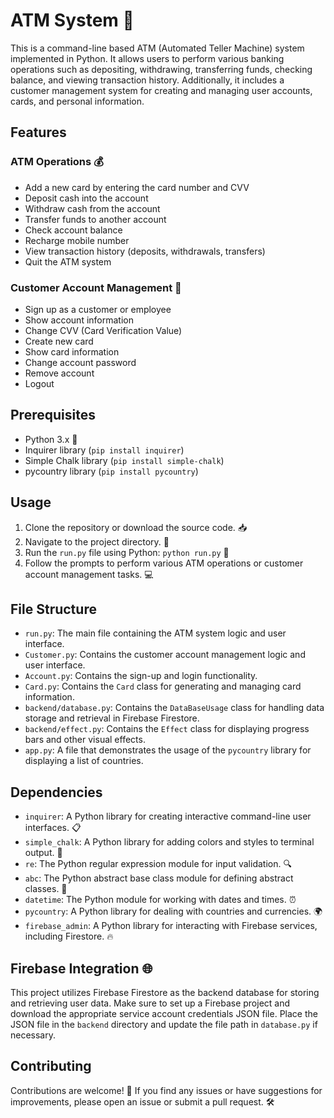 # ATM System 🏦

This is a command-line based ATM (Automated Teller Machine) system implemented in Python. It allows users to perform various banking operations such as depositing, withdrawing, transferring funds, checking balance, and viewing transaction history. Additionally, it includes a customer management system for creating and managing user accounts, cards, and personal information.

## Features

### ATM Operations 💰

- Add a new card by entering the card number and CVV
- Deposit cash into the account
- Withdraw cash from the account
- Transfer funds to another account
- Check account balance
- Recharge mobile number
- View transaction history (deposits, withdrawals, transfers)
- Quit the ATM system

### Customer Account Management 👤

- Sign up as a customer or employee
- Show account information
- Change CVV (Card Verification Value)
- Create new card
- Show card information
- Change account password
- Remove account
- Logout

## Prerequisites

- Python 3.x 🐍
- Inquirer library (`pip install inquirer`)
- Simple Chalk library (`pip install simple-chalk`)
- pycountry library (`pip install pycountry`)

## Usage

1. Clone the repository or download the source code. 📥
2. Navigate to the project directory. 📂
3. Run the `run.py` file using Python: `python run.py` 🚀
4. Follow the prompts to perform various ATM operations or customer account management tasks. 💻

## File Structure

- `run.py`: The main file containing the ATM system logic and user interface.
- `Customer.py`: Contains the customer account management logic and user interface.
- `Account.py`: Contains the sign-up and login functionality.
- `Card.py`: Contains the `Card` class for generating and managing card information.
- `backend/database.py`: Contains the `DataBaseUsage` class for handling data storage and retrieval in Firebase Firestore.
- `backend/effect.py`: Contains the `Effect` class for displaying progress bars and other visual effects.
- `app.py`: A file that demonstrates the usage of the `pycountry` library for displaying a list of countries.

## Dependencies

- `inquirer`: A Python library for creating interactive command-line user interfaces. 📋
- `simple_chalk`: A Python library for adding colors and styles to terminal output. 🌈
- `re`: The Python regular expression module for input validation. 🔍
- `abc`: The Python abstract base class module for defining abstract classes. 📖
- `datetime`: The Python module for working with dates and times. ⏰
- `pycountry`: A Python library for dealing with countries and currencies. 🌍
- `firebase_admin`: A Python library for interacting with Firebase services, including Firestore. 🔥

## Firebase Integration 🌐

This project utilizes Firebase Firestore as the backend database for storing and retrieving user data. Make sure to set up a Firebase project and download the appropriate service account credentials JSON file. Place the JSON file in the `backend` directory and update the file path in `database.py` if necessary.

## Contributing

Contributions are welcome! 🎉 If you find any issues or have suggestions for improvements, please open an issue or submit a pull request. 🛠️
